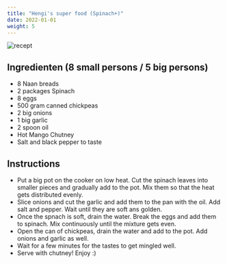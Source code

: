 ```yaml
---
title: "Hengi's super food (Spinach+)"
date: 2022-01-01
weight: 5
---
```

  
![recept](/recepten/images/HengiSpinach.jpg) 

## Ingredienten (8 small persons / 5 big persons)
 * 8 Naan breads 
 * 2 packages Spinach
 * 8 eggs
 * 500 gram canned chickpeas
 * 2 big onions
 * 1 big garlic
 * 2 spoon oil
 * Hot Mango Chutney
 * Salt and black pepper to taste

## Instructions 
 * Put a big pot on the cooker on low heat. Cut the spinach leaves into smaller pieces and gradually add to the pot. Mix them so that the heat gets distributed evenly.
 * Slice onions and cut the garlic and add them to the pan with the oil. Add salt and pepper. Wait until they are soft ans golden.
 * Once the spnach is soft, drain the water. Break the eggs and add them to spinach. Mix continuously until the mixture gets even. 
 * Open the can of chickpeas, drain the water and add to the pot. Add onions and garlic as well.
 * Wait for a few minutes for the tastes to get mingled well. 
 * Serve with chutney! Enjoy :) 
